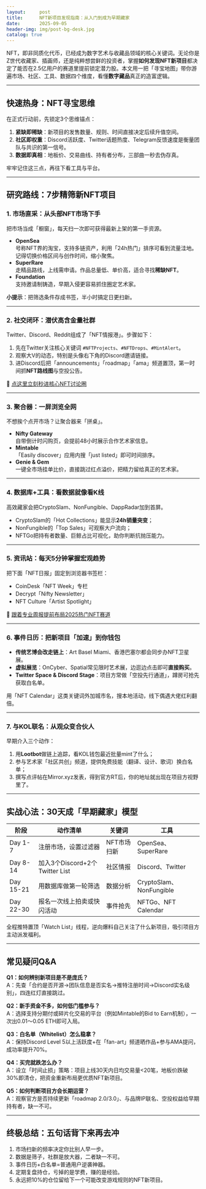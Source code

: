 ```yaml
---
layout:     post
title:      NFT新项目发现指南：从入门到成为早期藏家
date:       2025-09-05
header-img: img/post-bg-desk.jpg
catalog: true
---
```


NFT，即非同质化代币，已经成为数字艺术与收藏品领域的核心关键词。无论你是Z世代收藏家、插画师，还是纯粹想尝鲜的投资者，掌握**如何发现NFT新项目**都决定了能否在2.5亿用户的赛道里提前锁定潜力股。本文用一把「寻宝地图」带你游遍市场、社区、工具、数据四个维度，看懂**数字藏品**真正的造富逻辑。

---

## 快速热身：NFT寻宝思维

在正式行动前，先锁定3个思维锚点：

1. **紧缺即稀缺**：新项目的发售数量、规则、时间直接决定后续升值空间。  
2. **社区即权重**：Discord活跃度、Twitter话题热度、Telegram反馈速度是衡量团队与共识的第一信号。  
3. **数据即真相**：地板价、交易曲线、持有者分布，三部曲一秒去伪存真。

牢牢记住这三点，再往下看工具与平台。

---

## 研究路线：7步精筛新NFT项目

### 1. 市场直采：从头部NFT市场下手

把市场当成「橱窗」，每天扫一次即可获得最新上架的第一手资源。

- **OpenSea**  
  号称NFT界的淘宝，支持多链资产，利用「24h热门」排序可看到流量洼地。记得切换价格区间与创作时间，缩小聚焦。  
- **SuperRare**  
  走精品路线，上线需申请。作品总量低、单价高，适合寻找**稀缺NFT**。  
- **Foundation**  
  支持邀请制铸造，早期入侵更容易抓住圈定艺术家。  

**小提示**：把筛选条件存成书签，半小时搞定日更扫新。

---

### 2. 社交闭环：潜伏高含金量社群

Twitter、Discord、Reddit组成了「NFT情报港」。步骤如下：

1. 先在Twitter关注核心关键词 `#NFTProjects`、`#NFTDrops`、`#MintAlert`。  
2. 观察大V的动态，特别是头像右下角的Discord邀请链接。  
3. 进Discord后把「announcements」「roadmap」「ama」频道置顶，第一时间抓**NFT路线图**与空投公告。  

👑 [点这里立刻秒进核心NFT讨论圈](https://okxdog.com/)

---

### 3. 聚合器：一屏浏览全网

不想挨个点开市场？让聚合器来「拼桌」。

- **Nifty Gateway**  
  自带倒计时闪购页，会提前48小时展示合作艺术家信息。  
- **Mintable**  
  「Easily discover」应用内搜「just listed」即可时间排序。  
- **Genie & Gem**  
  一键全市场挂单比价，直接跳过红点溢价，把精力留给真正的艺术家。  

---

### 4. 数据库+工具：看数据就像看K线

高效藏家会把CryptoSlam、NonFungible、DappRadar加到首屏。

- CryptoSlam的「Hot Collections」能显示**24h销量突变**；  
- NonFungible的「Top Sales」可观察大户流向；  
- NFTGo把持有者数量、巨鲸占比可视化，助你判断抗抛压能力。

---

### 5. 资讯站：每天5分钟掌握宏观趋势

把下面「NFT日报」固定到浏览器书签栏：

- CoinDesk「NFT Week」专栏  
- Decrypt「Nifty Newsletter」  
- NFT Culture「Artist Spotlight」  

👑 [跟着专业周报提前布局2025热门NFT赛道](https://okxdog.com/)

---

### 6. 事件日历：把新项目「加速」到你钱包

- **传统艺博会改走链上**：Art Basel Miami、香港巴塞尔都会同步办NFT卫星展。  
- **虚拟展览**：OnCyber、Spatial常见限时艺术展，边逛边点击即可**直接购买**。  
- **Twitter Space & Discord Stage**：项目方常做「空投先行通道」，蹲房可抢先获取白名单。  

用「NFT Calendar」这类关键词外加城市名，搜本地活动，线下偶遇大佬红利翻倍。

---

### 7. 与KOL联名：从观众变合伙人

早期介入三个动作：  

1. 用**Lootbot**做链上追踪，看KOL钱包最近批量mint了什么；  
2. 参与艺术家「社区共创」频道，提供免费技能（翻译、设计、歌词）换白名单；  
3. 撰写点评帖在Mirror.xyz发表，得到官方RT后，你的地址就出现在项目方视野里了。  

---

## 实战心法：30天成「早期藏家」模型

| 阶段 | 动作清单 | 关键词 | 工具 |
| -- | ---- | -- | -- |
| Day 1-7 | 注册市场，设置过滤器 | NFT市场扫新 | OpenSea、SuperRare |
| Day 8-14 | 加入3个Discord+2个Twitter List | 社区情报 | Discord、Twitter |
| Day 15-21 | 用数据库做第一轮筛选 | 数据分析 | CryptoSlam、NonFungible |
| Day 22-30 | 报名一次线上拍卖或快闪活动 | 事件抢先 | NFTGo、NFT Calendar |

全程推特置顶「Watch List」线程，逆向爆料自己关注了什么新项目，吸引项目方主动派发福利。

---

## 常见疑问Q&A

**Q1：如何辨别新项目是不是庞氏？**  
A：先查「合约是否开源→团队信息是否实名→推特注册时间→Discord实名级别」，四连红灯直接跳过。

**Q2：新手资金不多，如何低门槛参与？**  
A：选择支持分期付或碎片化交易的平台（例如Mintable的Bid to Earn机制），一次出0.01～0.05 ETH即可入局。

**Q3：白名单（Whitelist）怎么稳拿？**  
A：保持Discord Level 5以上活跃度+在「fan-art」频道晒作品+参与AMA提问，成功率提升70%。

**Q4：买完就跌怎么办？**  
A：设立「时间止损」策略：项目上线30天内日均交易量<20笔，地板价跌破30%即清仓，把资金重新布局更优质NFT新项目。

**Q5：如何判断项目方会长期运营？**  
A：观察官方是否持续更新「roadmap 2.0/3.0」、与品牌IP联名、空投权益给早期持有者，缺一不可。

---

## 终极总结：五句话背下来再去冲

1. 市场扫新的频率决定你比别人早一步。  
2. 数据是筛子，社群是放大器，二者缺一不可。  
3. 事件日历+白名单=普通用户逆袭神器。  
4. 定期复盘持仓，亏掉的是学费，赚的是经验。  
5. 永远把10%的仓位留给下一个可能改变游戏规则的NFT新项目。